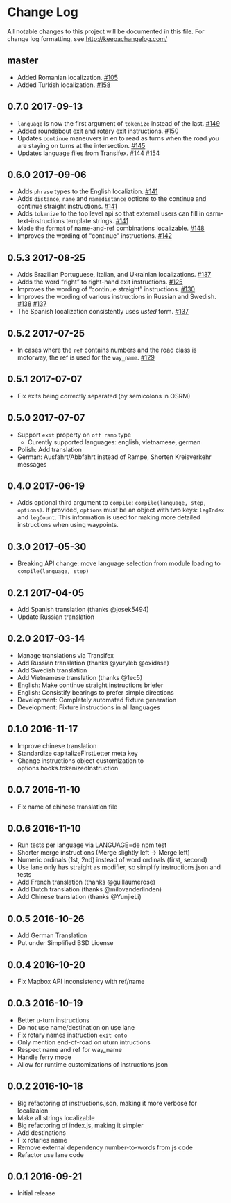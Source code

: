 # Change Log
All notable changes to this project will be documented in this file. For change log formatting, see http://keepachangelog.com/

## master

- Added Romanian localization. [#105](https://github.com/Project-OSRM/osrm-text-instructions/pull/105)
- Added Turkish localization. [#158](https://github.com/Project-OSRM/osrm-text-instructions/pull/158)

## 0.7.0 2017-09-13

- `language` is now the first argument of `tokenize` instead of the last. [#149](https://github.com/Project-OSRM/osrm-text-instructions/pull/149)
- Added roundabout exit and rotary exit instructions. [#150](https://github.com/Project-OSRM/osrm-text-instructions/pull/150)
- Updates `continue` maneuvers in en to read as turns when the road you are staying on turns at the intersection. [#145](https://github.com/Project-OSRM/osrm-text-instructions/pull/145)
- Updates language files from Transifex. [#144](https://github.com/Project-OSRM/osrm-text-instructions/pull/144) [#154](https://github.com/Project-OSRM/osrm-text-instructions/pull/154)

## 0.6.0 2017-09-06

- Adds `phrase` types to the English localiztion. [#141](https://github.com/Project-OSRM/osrm-text-instructions/pull/141)
- Adds `distance`, `name` and `namedistance` options to the continue and continue straight instructions. [#141](https://github.com/Project-OSRM/osrm-text-instructions/pull/141)
- Adds `tokenize` to the top level api so that external users can fill in osrm-text-instructions template strings. [#141](https://github.com/Project-OSRM/osrm-text-instructions/pull/141)
- Made the format of name-and-ref combinations localizable. [#148](https://github.com/Project-OSRM/osrm-text-instructions/pull/141)
- Improves the wording of "continue" instructions. [#142](https://github.com/Project-OSRM/osrm-text-instructions/pull/142)

## 0.5.3 2017-08-25

- Adds Brazilian Portuguese, Italian, and Ukrainian localizations. [#137](https://github.com/Project-OSRM/osrm-text-instructions/pull/137)
- Adds the word “right” to right-hand exit instructions. [#125](https://github.com/Project-OSRM/osrm-text-instructions/pull/125)
- Improves the wording of “continue straight” instructions. [#130](https://github.com/Project-OSRM/osrm-text-instructions/pull/130)
- Improves the wording of various instructions in Russian and Swedish. [#138](https://github.com/Project-OSRM/osrm-text-instructions/pull/138) [#137](https://github.com/Project-OSRM/osrm-text-instructions/pull/137)
- The Spanish localization consistently uses _usted_ form. [#137](https://github.com/Project-OSRM/osrm-text-instructions/pull/137)

## 0.5.2 2017-07-25

- In cases where the `ref` contains numbers and the road class is motorway, the ref is used for the `way_name`. [#129](https://github.com/Project-OSRM/osrm-text-instructions/pull/129)

## 0.5.1 2017-07-07

- Fix exits being correctly separated (by semicolons in OSRM)

## 0.5.0 2017-07-07

- Support `exit` property on `off ramp` type
  - Curently supported languages: english, vietnamese, german
- Polish: Add translation
- German: Ausfahrt/Abbfahrt instead of Rampe, Shorten Kreisverkehr messages

## 0.4.0 2017-06-19

- Adds optional third argument to `compile`: `compile(language, step, options)`. If provided, `options` must be an object with two keys: `legIndex` and `legCount`. This information is used for making more detailed instructions when using waypoints.

## 0.3.0 2017-05-30

- Breaking API change: move language selection from module loading to `compile(language, step)`

## 0.2.1 2017-04-05

- Add Spanish translation (thanks @josek5494)
- Update Russian translation

## 0.2.0 2017-03-14

- Manage translations via Transifex
- Add Russian translation (thanks @yuryleb @oxidase)
- Add Swedish translation
- Add Vietnamese translation (thanks @1ec5)
- English: Make continue straight instructions briefer
- English: Consistify bearings to prefer simple directions
- Development: Completely automated fixture generation
- Development: Fixture instructions in all languages

## 0.1.0 2016-11-17

- Improve chinese translation
- Standardize capitalizeFirstLetter meta key
- Change instructions object customization to options.hooks.tokenizedInstruction

## 0.0.7 2016-11-10

- Fix name of chinese translation file

## 0.0.6 2016-11-10

- Run tests per language via LANGUAGE=de npm test
- Shorter merge instructions (Merge slightly left -> Merge left)
- Numeric ordinals (1st, 2nd) instead of word ordinals (first, second)
- Use lane only has straight as modifier, so simplify instructions.json and tests
- Add French translation (thanks @guillaumerose)
- Add Dutch translation (thanks @milovanderlinden)
- Add Chinese translation (thanks @YunjieLi)

## 0.0.5 2016-10-26

- Add German Translation
- Put under Simplified BSD License

## 0.0.4 2016-10-20

- Fix Mapbox API inconsistency with ref/name

## 0.0.3 2016-10-19

- Better u-turn instructions
- Do not use name/destination on use lane
- Fix rotary names instruction `exit onto`
- Only mention end-of-road on uturn intructions
- Respect name and ref for way_name
- Handle ferry mode
- Allow for runtime customizations of instructions.json

## 0.0.2 2016-10-18

- Big refactoring of instructions.json, making it more verbose for localizaion
- Make all strings localizable
- Big refactoring of index.js, making it simpler
- Add destinations
- Fix rotaries name
- Remove external dependency number-to-words from js code
- Refactor use lane code

## 0.0.1 2016-09-21

- Initial release
